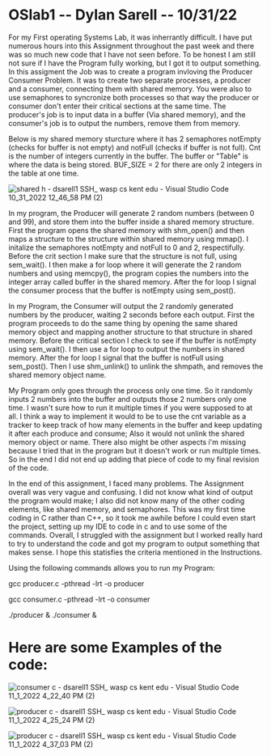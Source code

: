 # OSlab1 -- Dylan Sarell -- 10/31/22

  For my First operating Systems Lab, it was inherrantly difficult. I have put numerous hours into this Assignment throughout the past week and there was so much new code that I have not seen before. To be honest I am still not sure if I have the Program fully working, but I got it to output something. In this assigment the Job was to create a program invloving the Producer Consumer Problem. It was to create two separate processes, a producer and a consumer, connecting them with shared memory. You were also to use semaphores to syncronize both processes so that way the producer or consumer don't enter their critical sections at the same time. The producer's job is to input data in a buffer (Via shared memory), and the consumer's job is to output the numbers, remove them from memory.
  
  Below is my shared memory sturcture where it has 2 semaphores notEmpty (checks for buffer is not empty) and notFull (checks if buffer is not full). Cnt is the number of integers currently in the buffer. The buffer or "Table" is where the data is being stored. BUF_SIZE = 2 for there are only 2 integers in the table at one time.

![shared h - dsarell1  SSH_ wasp cs kent edu  - Visual Studio Code 10_31_2022 12_46_58 PM (2)](https://user-images.githubusercontent.com/116117025/199335099-6ff058be-cdec-413c-aaf2-f6c33af7834b.png)

  In my program, the Producer will generate 2 random numbers (between 0 and 99), and store them into the buffer inside a shared memory structure. First the program opens the shared memory with shm_open() and then maps a structure to the structure within shared memory using mmap(). I initalize the semaphores notEmpty and notFull to 0 and 2, respectifully. Before the crit section I make sure that the structure is not full, using sem_wait(). I then make a for loop where it will generate the 2 random numbers and using memcpy(), the program copies the numbers into the integer array called buffer in the shared memory. After the for loop I signal the consumer process that the buffer is notEmpty using sem_post().

  In my Program, the Consumer will output the 2 randomly generated numbers by the producer, waiting 2 seconds before each output. First the program proceeds to do the same thing by opening the same shared memory object and mapping another structure to that structure in shared memory. Before the critical section I check to see if the buffer is notEmpty using sem_wait(). I then use a for loop to output the numbers in shared memory. After the for loop I signal that the buffer is notFull using sem_post(). Then I use shm_unlink() to unlink the shmpath, and removes the shared memory object name. 
  
  My Program only goes through the process only one time. So it randomly inputs 2 numbers into the buffer and outputs those 2 numbers only one time. I wasn't sure how to run it multiple times if you were supposed to at all. I think a way to implement it would to be to use the cnt variable as a tracker to keep track of how many elements in the buffer and keep updating it after each produce and consume; Also it would not unlink the shared memory object or name. There also might be other aspects i'm missing because I tried that in the program but it doesn't work or run multiple times. So in the end I did not end up adding that piece of code to my final revision of the code. 
  
  In the end of this assignment, I faced many problems. The Assignment overall was very vague and confusing. I did not know what kind of output the program would make; I also did not know many of the other coding elements, like shared memory, and semaphores. This was my first time coding in C rather than C++, so it took me awhile before I could even start the project, setting up my IDE to code in c and to use some of the commands. Overall, I struggled with the assignment but I worked really hard to try to understand the code and got my program to output something that makes sense. I hope this statisfies the criteria mentioned in the Instructions.
  
  Using the following commands allows you to run my Program:
  
  gcc producer.c -pthread -lrt -o producer
  
  gcc consumer.c -pthread -lrt -o consumer
  
  ./producer & ./consumer &
  
  # Here are some Examples of the code:
  
![consumer c - dsarell1  SSH_ wasp cs kent edu  - Visual Studio Code 11_1_2022 4_22_40 PM (2)](https://user-images.githubusercontent.com/116117025/199334889-a66a05e6-75e4-49ee-8ced-1797882ce7f5.png)

![producer c - dsarell1  SSH_ wasp cs kent edu  - Visual Studio Code 11_1_2022 4_25_24 PM (2)](https://user-images.githubusercontent.com/116117025/199334935-70f80032-d36f-4a3b-8b15-d4425f1c91f9.png)

![producer c - dsarell1  SSH_ wasp cs kent edu  - Visual Studio Code 11_1_2022 4_37_03 PM (2)](https://user-images.githubusercontent.com/116117025/199336316-3ad19bc7-4823-440a-ac06-ddc7520ed902.png)


